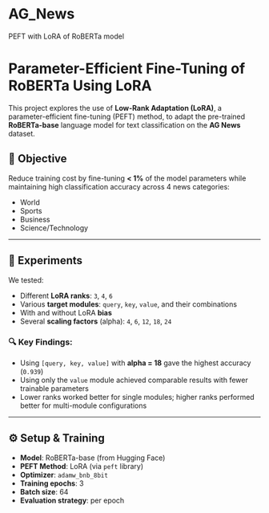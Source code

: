 # AG_News

PEFT with LoRA of RoBERTa model

# Parameter-Efficient Fine-Tuning of RoBERTa Using LoRA

This project explores the use of **Low-Rank Adaptation (LoRA)**, a parameter-efficient fine-tuning (PEFT) method, to adapt the pre-trained **RoBERTa-base** language model for text classification on the **AG News** dataset.

## 📌 Objective

Reduce training cost by fine-tuning **< 1%** of the model parameters while maintaining high classification accuracy across 4 news categories:

- World
- Sports
- Business
- Science/Technology

---

## 🧪 Experiments

We tested:

- Different **LoRA ranks**: `3`, `4`, `6`
- Various **target modules**: `query`, `key`, `value`, and their combinations
- With and without LoRA **bias**
- Several **scaling factors** (alpha): `4`, `6`, `12`, `18`, `24`

### 🔍 Key Findings:

- Using `[query, key, value]` with **alpha = 18** gave the highest accuracy (`0.939`)
- Using only the `value` module achieved comparable results with fewer trainable parameters
- Lower ranks worked better for single modules; higher ranks performed better for multi-module configurations

---

## ⚙️ Setup & Training

- **Model**: RoBERTa-base (from Hugging Face)
- **PEFT Method**: LoRA (via `peft` library)
- **Optimizer**: `adamw_bnb_8bit`
- **Training epochs**: 3
- **Batch size**: 64
- **Evaluation strategy**: per epoch

